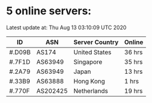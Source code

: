 # 5 online servers:

Latest update at: Thu Aug 13 03:10:09 UTC 2020

| ID | ASN | Server Country | Online |
| -- | --- | -------------- | ------ |
| #.D09B | AS174 | United States | 36 hrs |
| #.7F1D | AS63949 | Singapore | 35 hrs |
| #.2A79 | AS63949 | Japan | 13 hrs |
| #.33B9 | AS63888 | Hong Kong | 1 hrs |
| #.770F | AS202425 | Netherlands | 19 hrs |

